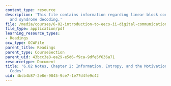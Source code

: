 ```yaml
---
content_type: resource
description: 'This file contains information regarding linear block codes: encoding
  and syndrome decoding.'
file: /media/courses/6-02-introduction-to-eecs-ii-digital-communication-systems-fall-2012/4bcb4b872e8e98459ce71e77d4fe9c42_MIT6_02F12_chap02.pdf
file_type: application/pdf
learning_resource_types:
- Readings
ocw_type: OCWFile
parent_title: Readings
parent_type: CourseSection
parent_uid: 43bcc3e8-ea29-e5d6-f9ca-9dfe5f636a71
resourcetype: Document
title: '6.02 Notes, Chapter 2: Information, Entropy, and the Motivation for Source
  Codes'
uid: 4bcb4b87-2e8e-9845-9ce7-1e77d4fe9c42
---
```

